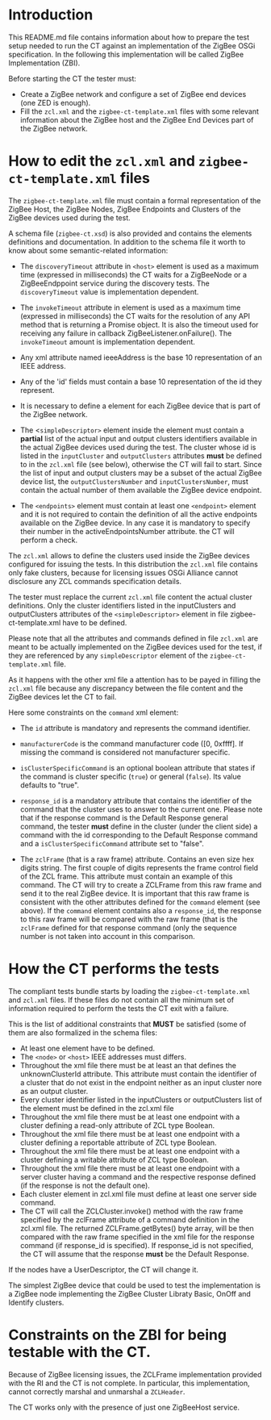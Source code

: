 # Introduction 

This README.md file contains information about how to 
prepare the test setup needed to run the CT against an implementation
of the ZigBee OSGi specification. In the following this implementation
will be called ZigBee Implementation (ZBI).

Before starting the CT the tester must:
 * Create a ZigBee network and configure a set of ZigBee end devices 
   (one ZED is enough).
 * Fill the `zcl.xml` and the `zigbee-ct-template.xml` files with some 
   relevant information about the ZigBee host and the ZigBee End Devices 
   part of the ZigBee network.
	  
	  
# How to edit the `zcl.xml` and `zigbee-ct-template.xml` files

The `zigbee-ct-template.xml` file must contain a formal representation of
the ZigBee Host, the ZigBee Nodes, ZigBee Endpoints and Clusters of
the ZigBee devices used during the test.

A schema file (`zigbee-ct.xsd`) is also provided and contains the elements
definitions and documentation. In addition to the schema file it worth to
know about some semantic-related information:

* The `discoveryTimeout` attribute in `<host>` element is used as a maximum time 
  (expressed in milliseconds) the CT waits for a ZigBeeNode or a 
  ZigBeeEndppoint service during the discovery tests. The `discoveryTimeout` 
  value is implementation dependent.
  
* The `invokeTimeout` attribute in <host> element is used as a maximum time 
  (expressed in milliseconds) the CT waits for the resolution of any API method
  that is returning a Promise object. It is also the timeout used for receiving any
  failure in callback ZigBeeListener.onFailure(). The `invokeTimeout` amount is 
  implementation dependent.
  
* Any xml attribute named ieeeAddress is the base 10 representation of an
  IEEE address.
  
* Any of the 'id' fields must contain a base 10 representation of the
  id they represent.
  
* It is necessary to define a <node> element for each ZigBee device that 
  is part of the ZigBee network.

* The <`simpleDescriptor>` element inside the <node> element must contain a **partial** 
  list of the actual input and output clusters identifiers 
  available in the actual ZigBee devices used during the test. 
  The cluster whose id is listed in the `inputCluster` and `outputClusters`
  attributes **must** be defined to in the `zcl.xml` file 
  (see below), otherwise the CT will fail to start.
  Since the list of input and output clusters may be a subset of the actual
  ZigBee device list, the `outputClustersNumber` and `inputClustersNumber`, must
  contain the actual number of them available the ZigBee device endpoint.
	  
* The `<endpoints>` element must contain at least one `<endpoint>` element and it is not
  required to contain the definition of all the active endpoints available on
  the ZigBee device. In any case it is mandatory to specify their number in
  the activeEndpointsNumber attribute. the CT will perform a check.
  
The `zcl.xml` allows to define the clusters used inside the ZigBee devices 
configured for issuing the tests. In this distribution the `zcl.xml` file 
contains only fake clusters, because for licensing issues OSGi Alliance 
cannot disclosure any ZCL commands specification details.

The tester must replace the current `zcl.xml` file content the actual cluster 
definitions. Only the cluster identifiers listed in the inputClusters and 
outputClusters attributes of the `<simpleDescriptor>` element in file 
zigbee-ct-template.xml have to be defined.

Please note that all the attributes and commands defined in file `zcl.xml` 
are meant to be actually implemented on the ZigBee devices used for the test, 
if they are referenced by any `simpleDescriptor` element of the 
`zigbee-ct-template.xml` file.

As it happens with the other xml file a  attention has to be payed in filling the 
`zcl.xml` file because any discrepancy between the file content and the ZigBee 
devices  let the CT to fail. 

Here some constraints on the `command` xml element:

* The `id` attribute is mandatory and represents the command identifier.

* `manufacturerCode` is the command manufacturer code ([0, 0xffff]. If missing the
   command is considered not manufacturer specific. 
 
* `isClusterSpecificCommand` is an optional boolean attribute that states if the command
  is cluster specific (`true`) or general (`false`). Its value defaults to "true".
  
* `response_id` is a mandatory attribute that contains the identifier of the command
  that the cluster uses to answer to the current one. Please note that if the response
  command is the Default Response general command, the tester **must** define in the
  cluster (under the client side) a command with the id corresponding to the Default Response
  command and a `isClusterSpecificCommand` attribute set to "false". 

* The `zclFrame` (that is a raw frame) attribute. Contains an even size hex digits 
  string. The first couple of digits represents the frame control field of the ZCL frame.
  This attribute must contain an example of this command. The CT will try to 
  create a ZCLFrame from this raw frame and send it to the real ZigBee device. 
  It is important that this raw frame is consistent with the other attributes
  defined for the `command` element (see above). If the `command` element contains
  also a `response_id`, the response to this raw frame will be compared with 
  the raw frame (that is the `zclFrame` defined for that response command (only the
  sequence number is not taken into account in this comparison.


# How the CT performs the tests

The compliant tests bundle starts by loading the 
`zigbee-ct-template.xml` and `zcl.xml` files. If these files do not
contain all the minimum set of information required to perform 
the tests the CT exit with a failure.

This is the list of additional constraints that **MUST** be satisfied (some of them are 
also formalized in the schema files:

* At least one <node> element have to be defined.
* The `<node>` or `<host>` IEEE addresses must differs.
* Throughout the xml file there must be at least an <endpoint> that 
  defines the unknownClusterId attribute. This attribute must contain 
  the identifier of a cluster that do not exist in the endpoint neither
  as an input cluster nore as an output cluster.
* Every cluster identifier listed in the inputClusters or outputClusters list
  of the <simpleDescriptor> element must be defined in the zcl.xml file
* Throughout the xml file there must be at least one endpoint with a cluster
  defining a read-only attribute of ZCL type Boolean.
* Throughout the xml file there must be at least one endpoint with a cluster
  defining a reportable attribute of ZCL type Boolean.
* Throughout the xml file there must be at least one endpoint with a cluster
  defining a writable attribute of ZCL type Boolean.  
* Throughout the xml file there must be at least one endpoint with a server 
  cluster having a command and the respective response defined (if the response
  is not the default one).
* Each cluster element in zcl.xml file must define at least one server side 
  command.
* The CT will call the ZCLCluster.invoke() method with the raw frame specified 
  by the zclFrame attribute of a command definition in the zcl.xml file. 
  The returned ZCLFrame.getBytes() byte array, will be then compared with the raw 
  frame specified in the xml file for the response command (if response_id is specified).
  If response_id is not specified, the CT will assume that the response **must** be
  the Default Response.
   
  
If the nodes have a UserDescriptor, the CT will change it.

The simplest ZigBee device that could be used to test the implementation is
a ZigBee node implementing the ZigBee Cluster Libraty Basic, OnOff and Identify 
clusters.

# Constraints on the ZBI for being testable with the CT.

Because of ZigBee licensing issues, the ZCLFrame implementation 
provided with the RI and the CT is not complete. In particular,
this implementation, cannot correctly marshal and unmarshal a `ZCLHeader`.

The CT works only with the presence of just one ZigBeeHost service.







